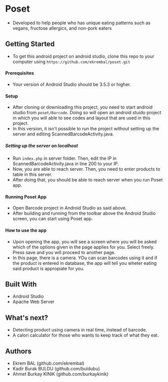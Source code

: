 # Poset

- Developed to help people who has unique eating patterns such as vegans, fructose allergics, and non-pork eaters

## Getting Started

- To get this android project on android studio, clone this repo to your computer using ```https://github.com/ekrembal/poset.git```

#### Prerequisites

- Your version of Android Studio should be 3.5.3 or higher.

#### Setup
- After cloning or downloading this project, you need to start android studio from ```poset/Barcode```. Doing so will open an android stuido project in which you will able to see codes and layout that are used in this project.
- In this version, it isn't possible to run the project without setting up the server and editing ScannedBarcodeActivity.java.

##### Setting up the server on localhost
- Run ```index.php``` in server folder. Then, edit the IP in ScannedBarcodeActivity.java in line 200 to your IP.
- Now, you are able to reach server. Then, you need to enter products to table in this server.
- After doing that, you should be able to reach server when you run Poset app.

#### Running Poset App

- Open Barcode project in Android Studio as said above.
 - After building and running from the toolbar above the Android Studio screen, you can start using Poset app.

#### How to use the app

- Upon opening the app, you will see a screen where you will be asked which of the options given in the page applies for you. Select freely. Press save and you will proceed to another page.
 - In this page, there is a camera. YOu can scan barcodes using it and if the product is entered in database, the app will tell you wheter eating said product is appropiate for you.

## Built With

* Android Studio
* Apache Web Server

## What's next?

 - Detecting product using camera in real time, instead of barcode.
 - A calori calculator for those who wants to keep track of what they eat.

## Authors
 
 * Ekrem BAL (github.com/ekrembal)
 * Kadir Burak BULDU (github.com/buldubu)
 * Ahmet Burkay KINIK (github.com/burkaykinik)
